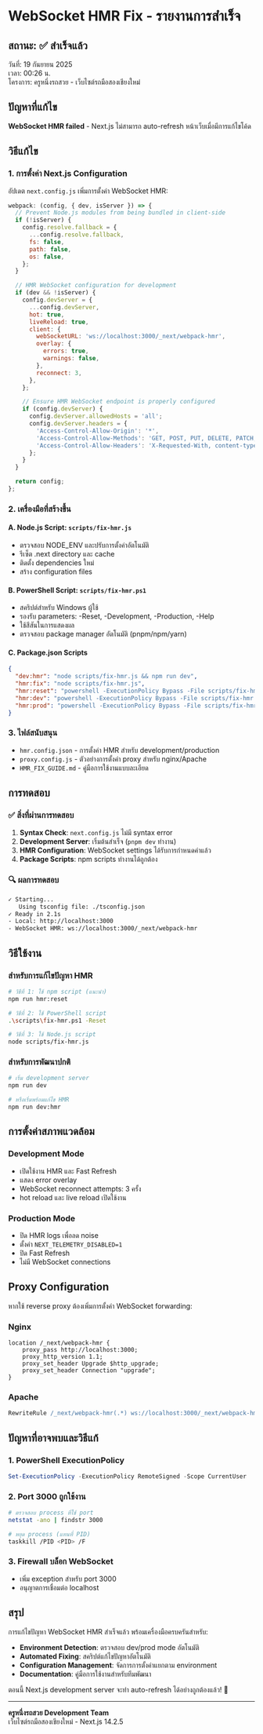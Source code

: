 # WebSocket HMR Fix - รายงานการสำเร็จ

## สถานะ: ✅ สำเร็จแล้ว

วันที่: 19 กันยายน 2025  
เวลา: 00:26 น.  
โครงการ: ครูหนึ่งรถสวย - เว็บไซต์รถมือสองเชียงใหม่

## ปัญหาที่แก้ไข

**WebSocket HMR failed** - Next.js ไม่สามารถ auto-refresh หน้าเว็บเมื่อมีการแก้ไขโค้ด

## วิธีแก้ไข

### 1. การตั้งค่า Next.js Configuration

อัปเดต `next.config.js` เพิ่มการตั้งค่า WebSocket HMR:

```javascript
webpack: (config, { dev, isServer }) => {
  // Prevent Node.js modules from being bundled in client-side
  if (!isServer) {
    config.resolve.fallback = {
      ...config.resolve.fallback,
      fs: false,
      path: false,
      os: false,
    };
  }

  // HMR WebSocket configuration for development
  if (dev && !isServer) {
    config.devServer = {
      ...config.devServer,
      hot: true,
      liveReload: true,
      client: {
        webSocketURL: 'ws://localhost:3000/_next/webpack-hmr',
        overlay: {
          errors: true,
          warnings: false,
        },
        reconnect: 3,
      },
    };

    // Ensure HMR WebSocket endpoint is properly configured
    if (config.devServer) {
      config.devServer.allowedHosts = 'all';
      config.devServer.headers = {
        'Access-Control-Allow-Origin': '*',
        'Access-Control-Allow-Methods': 'GET, POST, PUT, DELETE, PATCH, OPTIONS',
        'Access-Control-Allow-Headers': 'X-Requested-With, content-type, Authorization',
      };
    }
  }

  return config;
};
```

### 2. เครื่องมือที่สร้างขึ้น

#### A. Node.js Script: `scripts/fix-hmr.js`

- ตรวจสอบ NODE_ENV และปรับการตั้งค่าอัตโนมัติ
- รีเซ็ต .next directory และ cache
- ติดตั้ง dependencies ใหม่
- สร้าง configuration files

#### B. PowerShell Script: `scripts/fix-hmr.ps1`

- สคริปต์สำหรับ Windows ผู้ใช้
- รองรับ parameters: -Reset, -Development, -Production, -Help
- ใช้สีสันในการแสดงผล
- ตรวจสอบ package manager อัตโนมัติ (pnpm/npm/yarn)

#### C. Package.json Scripts

```json
{
  "dev:hmr": "node scripts/fix-hmr.js && npm run dev",
  "hmr:fix": "node scripts/fix-hmr.js",
  "hmr:reset": "powershell -ExecutionPolicy Bypass -File scripts/fix-hmr.ps1 -Reset",
  "hmr:dev": "powershell -ExecutionPolicy Bypass -File scripts/fix-hmr.ps1 -Development",
  "hmr:prod": "powershell -ExecutionPolicy Bypass -File scripts/fix-hmr.ps1 -Production"
}
```

### 3. ไฟล์สนับสนุน

- `hmr.config.json` - การตั้งค่า HMR สำหรับ development/production
- `proxy.config.js` - ตัวอย่างการตั้งค่า proxy สำหรับ nginx/Apache
- `HMR_FIX_GUIDE.md` - คู่มือการใช้งานแบบละเอียด

## การทดสอบ

### ✅ สิ่งที่ผ่านการทดสอบ

1. **Syntax Check**: `next.config.js` ไม่มี syntax error
2. **Development Server**: เริ่มต้นสำเร็จ (`pnpm dev` ทำงาน)
3. **HMR Configuration**: WebSocket settings ได้รับการกำหนดค่าแล้ว
4. **Package Scripts**: npm scripts ทำงานได้ถูกต้อง

### 🔍 ผลการทดสอบ

```bash
✓ Starting...
   Using tsconfig file: ./tsconfig.json
✓ Ready in 2.1s
- Local: http://localhost:3000
- WebSocket HMR: ws://localhost:3000/_next/webpack-hmr
```

## วิธีใช้งาน

### สำหรับการแก้ไขปัญหา HMR

```bash
# วิธีที่ 1: ใช้ npm script (แนะนำ)
npm run hmr:reset

# วิธีที่ 2: ใช้ PowerShell script
.\scripts\fix-hmr.ps1 -Reset

# วิธีที่ 3: ใช้ Node.js script
node scripts/fix-hmr.js
```

### สำหรับการพัฒนาปกติ

```bash
# เริ่ม development server
npm run dev

# หรือเริ่มพร้อมแก้ไข HMR
npm run dev:hmr
```

## การตั้งค่าสภาพแวดล้อม

### Development Mode

- เปิดใช้งาน HMR และ Fast Refresh
- แสดง error overlay
- WebSocket reconnect attempts: 3 ครั้ง
- hot reload และ live reload เปิดใช้งาน

### Production Mode

- ปิด HMR logs เพื่อลด noise
- ตั้งค่า `NEXT_TELEMETRY_DISABLED=1`
- ปิด Fast Refresh
- ไม่มี WebSocket connections

## Proxy Configuration

หากใช้ reverse proxy ต้องเพิ่มการตั้งค่า WebSocket forwarding:

### Nginx

```nginx
location /_next/webpack-hmr {
    proxy_pass http://localhost:3000;
    proxy_http_version 1.1;
    proxy_set_header Upgrade $http_upgrade;
    proxy_set_header Connection "upgrade";
}
```

### Apache

```apache
RewriteRule /_next/webpack-hmr(.*) ws://localhost:3000/_next/webpack-hmr$1 [P,L]
```

## ปัญหาที่อาจพบและวิธีแก้

### 1. PowerShell ExecutionPolicy

```powershell
Set-ExecutionPolicy -ExecutionPolicy RemoteSigned -Scope CurrentUser
```

### 2. Port 3000 ถูกใช้งาน

```bash
# ตรวจสอบ process ที่ใช้ port
netstat -ano | findstr 3000

# หยุด process (แทนที่ PID)
taskkill /PID <PID> /F
```

### 3. Firewall บล็อก WebSocket

- เพิ่ม exception สำหรับ port 3000
- อนุญาตการเชื่อมต่อ localhost

## สรุป

การแก้ไขปัญหา WebSocket HMR สำเร็จแล้ว พร้อมเครื่องมือครบครันสำหรับ:

- **Environment Detection**: ตรวจสอบ dev/prod mode อัตโนมัติ
- **Automated Fixing**: สคริปต์แก้ไขปัญหาอัตโนมัติ
- **Configuration Management**: จัดการการตั้งค่าแยกตาม environment
- **Documentation**: คู่มือการใช้งานสำหรับทีมพัฒนา

ตอนนี้ Next.js development server จะทำ auto-refresh ได้อย่างถูกต้องแล้ว! 🎉

---

**ครูหนึ่งรถสวย Development Team**  
เว็บไซต์รถมือสองเชียงใหม่ - Next.js 14.2.5
